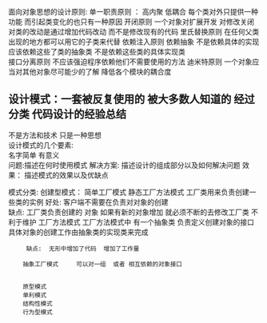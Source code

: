 面向对象思想的设计原则:
单一职责原则 ： 高内聚   低耦合      每个类对外只提供一种功能   而引起类变化的也只有一种原因
开闭原则       一个对象对扩展开发 对修改关闭     对类的改动是通过增加代码改动   而不是修改现有的代码
里氏替换原则   在任何父类出现的地方都可以用它的子类来代替
依赖注入原则   依赖抽象  不是依赖具体的实现     应该依赖这些了类的抽象类  不是依赖这些类的具体实现类   
接口分离原则   不应该强迫程序依赖他们不需要使用的方法
迪米特原则     一个对象应当对其他对象尽可能少的了解          降低各个模块的耦合度




## 设计模式：一套被反复使用的  被大多数人知道的  经过分类 代码设计的经验总结
不是方法和技术  只是一种思想  
   设计模式的几个要素:  
   名字简单 有意义   
   问题:描述在何时使用模式
   解决方案:  描述设计的组成部分以及如何解决问题
   效果： 描述模式的效果以及优缺点
   
   模式分类:
     创建型模式：
        简单工厂模式     静态工厂方法模式   工厂类用来负责创建一些类的实例
                      好处: 客户端不需要在负责对对象的创建   
                      缺点: 工厂类负责创建的 对象 如果有新的对象增加   就必须不断的去修改工厂类   不利于维护
        工厂方法模式   工厂方法模式中 有一个抽象类  负责定义创建对象的接口   具体对象的创建工作由抽象类的实现类来完成
         
         缺点:  无形中增加了代码  增加了工作量
         
        抽象工厂模式     可以对一组  或者 相互依赖的对象接口  
                
        
        原型模式  
        单利模式 
        结构性模式
        行为型模式
   

